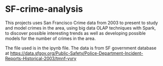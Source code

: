 # SF-crime-analysis

This projects uses San Francisco Crime data from 2003 to present to study and model crimes in the area, using big data OLAP techniques with Spark, to discover possible interesting trends as well as developing possible models for the number of crimes in the area.

The file used is in the ipynb file. The data is from SF government database at https://data.sfgov.org/Public-Safety/Police-Department-Incident-Reports-Historical-2003/tmnf-yvry
